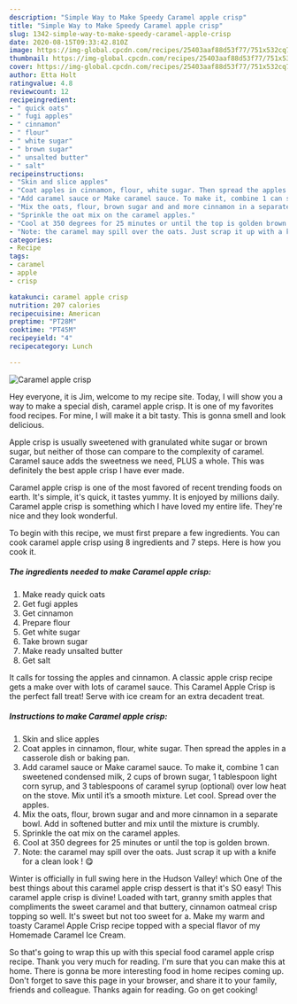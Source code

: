 ```yaml
---
description: "Simple Way to Make Speedy Caramel apple crisp"
title: "Simple Way to Make Speedy Caramel apple crisp"
slug: 1342-simple-way-to-make-speedy-caramel-apple-crisp
date: 2020-08-15T09:33:42.810Z
image: https://img-global.cpcdn.com/recipes/25403aaf88d53f77/751x532cq70/caramel-apple-crisp-recipe-main-photo.jpg
thumbnail: https://img-global.cpcdn.com/recipes/25403aaf88d53f77/751x532cq70/caramel-apple-crisp-recipe-main-photo.jpg
cover: https://img-global.cpcdn.com/recipes/25403aaf88d53f77/751x532cq70/caramel-apple-crisp-recipe-main-photo.jpg
author: Etta Holt
ratingvalue: 4.8
reviewcount: 12
recipeingredient:
- " quick oats"
- " fugi apples"
- " cinnamon"
- " flour"
- " white sugar"
- " brown sugar"
- " unsalted butter"
- " salt"
recipeinstructions:
- "Skin and slice apples"
- "Coat apples in cinnamon, flour, white sugar. Then spread the apples in a casserole dish or baking pan."
- "Add caramel sauce or Make caramel sauce. To make it, combine 1 can sweetened condensed milk, 2 cups of brown sugar, 1 tablespoon light corn syrup, and 3 tablespoons of caramel syrup (optional) over low heat on the stove. Mix until it’s a smooth mixture. Let cool. Spread over the apples."
- "Mix the oats, flour, brown sugar and and more cinnamon in a separate bowl. Add in softened butter and mix until the mixture is crumbly."
- "Sprinkle the oat mix on the caramel apples."
- "Cool at 350 degrees for 25 minutes or until the top is golden brown."
- "Note: the caramel may spill over the oats. Just scrap it up with a knife for a clean look ! 😋"
categories:
- Recipe
tags:
- caramel
- apple
- crisp

katakunci: caramel apple crisp 
nutrition: 207 calories
recipecuisine: American
preptime: "PT28M"
cooktime: "PT45M"
recipeyield: "4"
recipecategory: Lunch

---
```



![Caramel apple crisp](https://img-global.cpcdn.com/recipes/25403aaf88d53f77/751x532cq70/caramel-apple-crisp-recipe-main-photo.jpg)

Hey everyone, it is Jim, welcome to my recipe site. Today, I will show you a way to make a special dish, caramel apple crisp. It is one of my favorites food recipes. For mine, I will make it a bit tasty. This is gonna smell and look delicious.

Apple crisp is usually sweetened with granulated white sugar or brown sugar, but neither of those can compare to the complexity of caramel. Caramel sauce adds the sweetness we need, PLUS a whole. This was definitely the best apple crisp I have ever made.

Caramel apple crisp is one of the most favored of recent trending foods on earth. It's simple, it's quick, it tastes yummy. It is enjoyed by millions daily. Caramel apple crisp is something which I have loved my entire life. They're nice and they look wonderful.


To begin with this recipe, we must first prepare a few ingredients. You can cook caramel apple crisp using 8 ingredients and 7 steps. Here is how you cook it.

<!--inarticleads1-->

##### The ingredients needed to make Caramel apple crisp:

1. Make ready  quick oats
1. Get  fugi apples
1. Get  cinnamon
1. Prepare  flour
1. Get  white sugar
1. Take  brown sugar
1. Make ready  unsalted butter
1. Get  salt


It calls for tossing the apples and cinnamon. A classic apple crisp recipe gets a make over with lots of caramel sauce. This Caramel Apple Crisp is the perfect fall treat! Serve with ice cream for an extra decadent treat. 

<!--inarticleads2-->

##### Instructions to make Caramel apple crisp:

1. Skin and slice apples
1. Coat apples in cinnamon, flour, white sugar. Then spread the apples in a casserole dish or baking pan.
1. Add caramel sauce or Make caramel sauce. To make it, combine 1 can sweetened condensed milk, 2 cups of brown sugar, 1 tablespoon light corn syrup, and 3 tablespoons of caramel syrup (optional) over low heat on the stove. Mix until it’s a smooth mixture. Let cool. Spread over the apples.
1. Mix the oats, flour, brown sugar and and more cinnamon in a separate bowl. Add in softened butter and mix until the mixture is crumbly.
1. Sprinkle the oat mix on the caramel apples.
1. Cool at 350 degrees for 25 minutes or until the top is golden brown.
1. Note: the caramel may spill over the oats. Just scrap it up with a knife for a clean look ! 😋


Winter is officially in full swing here in the Hudson Valley! which One of the best things about this caramel apple crisp dessert is that it&#39;s SO easy! This caramel apple crisp is divine! Loaded with tart, granny smith apples that compliments the sweet caramel and that buttery, cinnamon oatmeal crisp topping so well. It&#39;s sweet but not too sweet for a. Make my warm and toasty Caramel Apple Crisp recipe topped with a special flavor of my Homemade Caramel Ice Cream. 

So that's going to wrap this up with this special food caramel apple crisp recipe. Thank you very much for reading. I'm sure that you can make this at home. There is gonna be more interesting food in home recipes coming up. Don't forget to save this page in your browser, and share it to your family, friends and colleague. Thanks again for reading. Go on get cooking!
